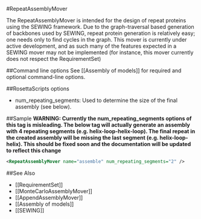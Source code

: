 #RepeatAssemblyMover


The RepeatAssemblyMover is intended for the design of repeat proteins using the SEWING framework. Due to the graph-traversal based generation of backbones used by SEWING, repeat protein generation is relatively easy; one needs only to find cycles in the graph. This mover is currently under active development, and as such many of the features expected in a SEWING mover may not be implemented (for instance, this mover currently does not respect the RequirementSet)

##Command line options
See [[Assembly of models]] for required and optional command-line options.

##RosettaScripts options

* num_repeating_segments: Used to determine the size of the final assembly (see below).

##Sample
**WARNING: Currently the num_repeating_segments options of this tag is misleading. The below tag will actually generate an assembly with 4 repeating segments (e.g. helix-loop-helix-loop). The final repeat in the created assembly will be missing the last segment (e.g. helix-loop-helix). This should be fixed soon and the documentation will be updated to reflect this change**

```xml
<RepeatAssemblyMover name="assemble" num_repeating_segments="2" />
```

##See Also
* [[RequirementSet]]
* [[MonteCarloAssemblyMover]]
* [[AppendAssemblyMover]]
* [[Assembly of models]]
* [[SEWING]]